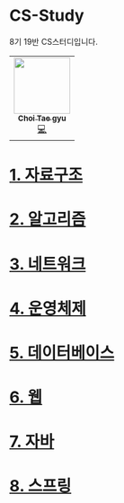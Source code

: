 # CS-Study
8기 19반 CS스터디입니다.
<!-- ALL-CONTRIBUTORS-LIST:START - Do not remove or modify this section -->
<!-- prettier-ignore-start -->
<!-- markdownlint-disable -->
<table>
  <tr>
    <td align="center"><a href="https://github.com/suker80"><img src="https://avatars.githubusercontent.com/u/39821474?v=4?s=100" width="100px;" alt=""/><br /><sub><b>Choi Tae gyu </b></sub></a><br /><a href="https://github.com/ssafy8th-cs-study/CS-Study/commits?author=suker80" title="Code">💻</a></td>
  </tr>
</table>

<!-- markdownlint-restore -->
<!-- prettier-ignore-end -->

<!-- ALL-CONTRIBUTORS-LIST:END -->
# [1. 자료구조](./content/자료구조.md)
# [2. 알고리즘](./content/알고리즘.md)
# [3. 네트워크](./content/네트워크.md)
# [4. 운영체제](./content/운영체제.md)
# [5. 데이터베이스](./content/데이터베이스.md)
# [6. 웹](./content/웹.md)
# [7. 자바](./content/자바.md)
# [8. 스프링](./content/스프링.md)





